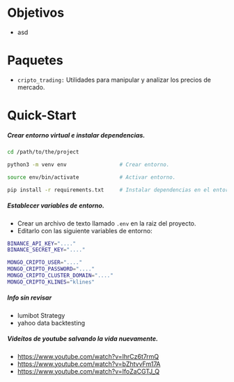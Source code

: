 # Objetivos
- asd

# Paquetes
- `cripto_trading:` Utilidades para manipular y analizar los precios de mercado.


# Quick-Start
##### Crear entorno virtual e instalar dependencias.
```bash
cd /path/to/the/project

python3 -m venv env                 # Crear entorno.

source env/bin/activate             # Activar entorno.

pip install -r requirements.txt     # Instalar dependencias en el entorno.
```

##### Establecer variables de entorno.
- Crear un archivo de texto llamado `.env` en la raiz del proyecto.
- Editarlo con las siguiente variables de entorno:
```bash
BINANCE_API_KEY="...."
BINANCE_SECRET_KEY="...."

MONGO_CRIPTO_USER="...."
MONGO_CRIPTO_PASSWORD="...."
MONGO_CRIPTO_CLUSTER_DOMAIN="...."
MONGO_CRIPTO_KLINES="klines"
```

##### Info sin revisar
- lumibot Strategy
- yahoo data backtesting

##### Videítos de youtube salvando la vida nuevamente.
- https://www.youtube.com/watch?v=lhrCz6t7rmQ
- https://www.youtube.com/watch?v=bZhtvvFm17A
- https://www.youtube.com/watch?v=IfoZaCGTJ_Q